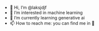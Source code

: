 - 👋 Hi, I’m @laksjdjf
- 👀 I’m interested in machine learning
- 🌱 I’m currently learning generative ai
- 📫 How to reach me: you can find me in 🗾

<!---
laksjdjf/laksjdjf is a ✨ special ✨ repository because its `README.md` (this file) appears on your GitHub profile.
You can click the Preview link to take a look at your changes.
--->
